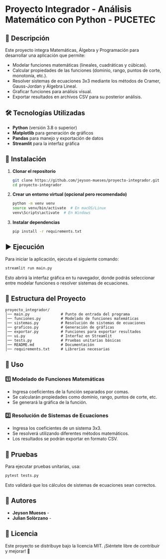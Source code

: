 # Proyecto Integrador - Análisis Matemático con Python - PUCETEC

## 📌 Descripción
Este proyecto integra Matemáticas, Álgebra y Programación para desarrollar una aplicación que permite:
- Modelar funciones matemáticas (lineales, cuadráticas y cúbicas).
- Calcular propiedades de las funciones (dominio, rango, puntos de corte, monotonía, etc.).
- Resolver sistemas de ecuaciones 3x3 mediante los métodos de Cramer, Gauss-Jordan y Álgebra Lineal.
- Graficar funciones para análisis visual.
- Exportar resultados en archivos CSV para su posterior análisis.

## 🛠️ Tecnologías Utilizadas
- **Python** (versión 3.8 o superior)
- **Matplotlib** para generación de gráficos
- **Pandas** para manejo y exportación de datos
- **Streamlit** para la interfaz gráfica

## 🚀 Instalación
1. **Clonar el repositorio**
   ```sh
   git clone https://github.com/jeyson-mueses/proyecto-integrador.git
   cd proyecto-integrador
   ```

2. **Crear un entorno virtual (opcional pero recomendado)**
   ```sh
   python -m venv venv
   source venv/bin/activate  # En macOS/Linux
   venv\Scripts\activate  # En Windows
   ```

3. **Instalar dependencias**
   ```sh
   pip install -r requirements.txt
   ```

## ▶️ Ejecución
Para iniciar la aplicación, ejecuta el siguiente comando:
```sh
streamlit run main.py
```
Esto abrirá la interfaz gráfica en tu navegador, donde podrás seleccionar entre modelar funciones o resolver sistemas de ecuaciones.

## 📂 Estructura del Proyecto
```
proyecto_integrador/
│── main.py              # Punto de entrada del programa
│── funciones.py         # Modelado de funciones matemáticas
│── sistemas.py          # Resolución de sistemas de ecuaciones
│── graficos.py          # Generación de gráficas
│── exportar.py          # Funciones para exportar resultados
│── ui.py                # Interfaz en Streamlit
│── tests.py             # Pruebas unitarias básicas
│── README.md            # Documentación
│── requirements.txt     # Librerías necesarias
```

## 📖 Uso
### 1️⃣ Modelado de Funciones Matemáticas
- Ingresa coeficientes de la función separados por comas.
- Se calcularán propiedades como dominio, rango, puntos de corte, etc.
- Se generará la gráfica de la función.

### 2️⃣ Resolución de Sistemas de Ecuaciones
- Ingresa los coeficientes de un sistema 3x3.
- Se resolverá utilizando diferentes métodos matemáticos.
- Los resultados se podrán exportar en formato CSV.

## 🧪 Pruebas
Para ejecutar pruebas unitarias, usa:
```sh
pytest tests.py
```
Esto validará que los cálculos de sistemas de ecuaciones sean correctos.

## 📌 Autores
- **Jeyson Mueses** -
- **Julìan Solòrzano** -

## 📜 Licencia
Este proyecto se distribuye bajo la licencia MIT. ¡Siéntete libre de contribuir y mejorar! 🎯

